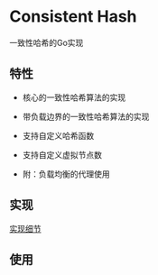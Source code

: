 # **Consistent Hash**

一致性哈希的Go实现

## 特性

- 核心的一致性哈希算法的实现
- 带负载边界的一致性哈希算法的实现
- 支持自定义哈希函数
- 支持自定义虚拟节点数

- 附：负载均衡的代理使用

## 实现
[实现细节](http://www.stevekeol.com:8080/docs/Fullstack/一致性Hash算法的原理和实现)

## 使用
<!-- 1. 开启代理服务器：`go run server.go`

> 代理服务器的作用是：监听服务器的注册；转发key的搜索到对应的服务器

 -->